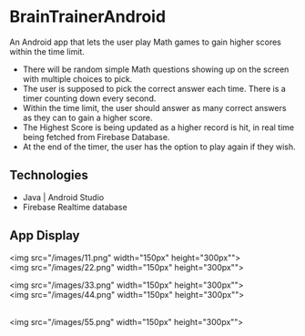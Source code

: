 # BrainTrainerAndroid
An Android app that lets the user play Math games to gain higher scores within the time limit.


* There will be random simple Math questions showing up on the screen with multiple choices to pick.
* The user is supposed to pick the correct answer each time. There is a timer counting down every second.
* Within the time limit, the user should answer as many correct answers as they can to gain a higher score.
* The Highest Score is being updated as a higher record is hit, in real time being fetched from Firebase Database.
* At the end of the timer, the user has the option to play again if they wish.



## Technologies
 * Java | Android Studio
 * Firebase Realtime database


## App Display
<img src="/images/11.png" width="150px" height="300px""> <br> <img src="/images/22.png" width="150px" height="300px"">

<img src="/images/33.png" width="150px" height="300px""> <br> <img src="/images/44.png" width="150px" height="300px"">

<br> <img src="/images/55.png" width="150px" height="300px"">
